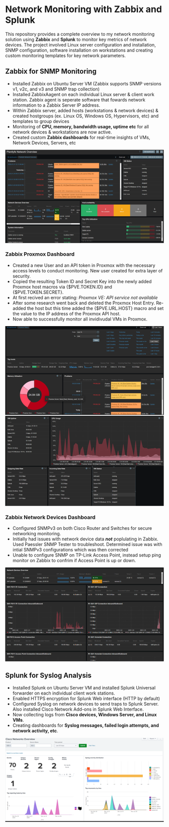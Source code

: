 # Network Monitoring with Zabbix and Splunk

This repository provides a complete overview to my network monitoring solution using **Zabbix** and **Splunk** to monitor key metrics of network devices. The project involved Linux server configuration and installation, SNMP configuration, software installation on workstations and creating custom monitoring templates for key network parameters.

## **Zabbix for SNMP Monitoring**
- Installed Zabbix on Ubuntu Server VM (Zabbix supports SNMP versions v1, v2c, and v3 and SNMP trap collection)
- Installed ZabbixAagent on each individual Linux server & client work station. Zabbix agent is seperate software that fowards network information to a Zabbix Server IP address.
- Within Zabbix server, added hosts (workstations & network devices) & created hostgroups (ex. Linux OS, Windows OS, Hypervisors, etc) and templates to group devices
- Monitoring of **CPU, memory, bandwidth usage, uptime etc** for all network devices & workstations are now active.
- Created custom **Zabbix dashboards** for real-time insights of VMs, Network Devices, Servers, etc

![View Zabbix Setup](https://github.com/Plantlyfe/Network-Monitoring/blob/main/Zabbix%20Global%20Overview.png)

### **Zabbix Proxmox Dashboard**
- Created a new User and an API token in Proxmox with the necessary access levels to conduct monitoring. New user created for extra layer of security.
- Copied the resulting Token ID and Secret Key into the newly added Proxmox host macros via {$PVE.TOKEN.ID} and {$PVE.TOKEN.SECRET}.
- At first recived an error stating: *Proxmox VE: API service not available* 
- After some research went back and deleted the Proxmox Host Entry. Re-added the host but this time added the {$PVE.URL.HOST} macro and set the value to the IP address of the Proxmox API host.
- Now able to successfully monitor all invidivudal VMs in Proxmox.


![View Proxmox Dashboard 1](https://github.com/Plantlyfe/Network-Monitoring/blob/main/Proxmox%20Dashboard%201.png)
![View Proxmox Dashboard 2](https://github.com/Plantlyfe/Network-Monitoring/blob/main/Proxmox%20Dashboard%202.png)


### **Zabbix Network Devices Dashboard**
- Configured SNMPv3 on both Cisco Router and Switches for secure networking monitoring.
- Initially had issues with network device data **_not_** poplulating in Zabbix. Used Paessler SNMP Tester to troubleshoot. Determined issue was with intial SNMPv3 configurations which was then corrected
- Unable to configure SNMP on TP-Link Access Point, instead setup ping monitor on Zabbix to confrim if Access Point is up or down.

![View Network Devices Dashboard](https://github.com/Plantlyfe/Network-Monitoring/blob/main/Network%20Devices%20Dashboard.png)


## **Splunk for Syslog Analysis**
- Installed Splunk on Ubuntu Server VM and installed Splunk Universal forwarder on each individual client work stations.
- Enabled HTTPS encryption for Splunk Web interface (HTTP by default)
- Configured Syslog on network devices to send traps to Splunk Server. Also installed Cisco Network Add-ons in Splunk Web Interface.
- Now collecting logs from **Cisco devices, Windows Server, and Linux VMs**.
- Creating dashboards for **Syslog messages, failed login attempts, and network activity, etc**.

![View Splunk Setup](https://github.com/Plantlyfe/Network-Monitoring/blob/main/Splunk%20Syslog%20Dashboard%20-%20Cisco.png)
